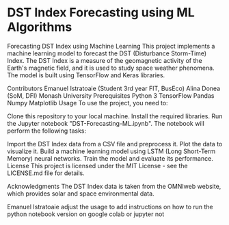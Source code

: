 # DST Index Forecasting using ML Algorithms

Forecasting DST Index using Machine Learning
This project implements a machine learning model to forecast the DST (Disturbance Storm-Time) Index. The DST Index is a measure of the geomagnetic activity of the Earth's magnetic field, and it is used to study space weather phenomena. The model is built using TensorFlow and Keras libraries.

Contributors
Emanuel Istratoaie (Student 3rd year FIT, BusEco)
Alina Donea (SoM, DFI) Monash University
Prerequisites
Python 3
TensorFlow
Pandas
Numpy
Matplotlib
Usage
To use the project, you need to:

Clone this repository to your local machine.
Install the required libraries.
Run the Jupyter notebook "DST-Forecasting-ML.ipynb".
The notebook will perform the following tasks:

Import the DST Index data from a CSV file and preprocess it.
Plot the data to visualize it.
Build a machine learning model using LSTM (Long Short-Term Memory) neural networks.
Train the model and evaluate its performance.
License
This project is licensed under the MIT License - see the LICENSE.md file for details.

Acknowledgments
The DST Index data is taken from the OMNIweb website, which provides solar and space environmental data.



Emanuel Istratoaie
adjust the usage to add instructions on how to run the python notebook version on google colab or jupyter not
